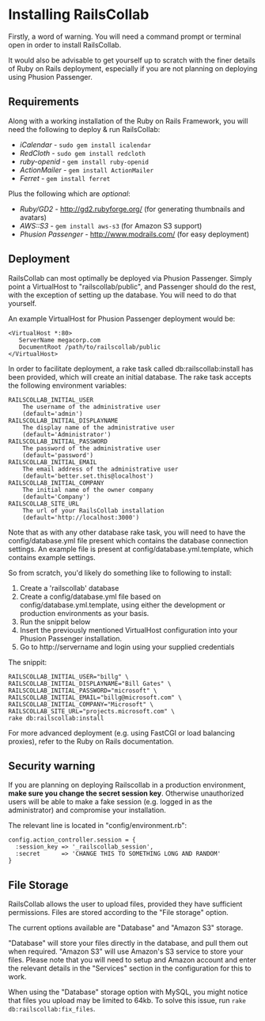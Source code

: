 # Installing RailsCollab

Firstly, a word of warning. You will need a command prompt or terminal open in order to install RailsCollab. 

It would also be advisable to get yourself up to scratch with the finer details of Ruby on Rails deployment, 
especially if you are not planning on deploying using Phusion Passenger.

## Requirements

Along with a working installation of the Ruby on Rails Framework, you will need the 
following to deploy & run RailsCollab:

* *iCalendar* - `sudo gem install icalendar`
* *RedCloth* - `sudo gem install redcloth`
* *ruby-openid* - `gem install ruby-openid`
* *ActionMailer* - `gem install ActionMailer`
* *Ferret* - `gem install ferret`

Plus the following which are *optional*:

* *Ruby/GD2* - http://gd2.rubyforge.org/ (for generating thumbnails and avatars)
* *AWS::S3* - `gem install aws-s3` (for Amazon S3 support)
* *Phusion Passenger* - http://www.modrails.com/ (for easy deployment)

## Deployment

RailsCollab can most optimally be deployed via Phusion Passenger. Simply point a 
VirtualHost to "railscollab/public", and Passenger should do the rest, 
with the exception of setting up the database. You will need to do that yourself.

An example VirtualHost for Phusion Passenger deployment would be:

    <VirtualHost *:80>
	   ServerName megacorp.com
	   DocumentRoot /path/to/railscollab/public
    </VirtualHost>

In order to facilitate deployment, a rake task called db:railscollab:install
has been provided, which will create an initial database.
The rake task accepts the following environment variables:

	RAILSCOLLAB_INITIAL_USER
		The username of the administrative user
		(default='admin')
	RAILSCOLLAB_INITIAL_DISPLAYNAME
		The display name of the administrative user
		(default='Administrator')
	RAILSCOLLAB_INITIAL_PASSWORD
		The password of the administrative user
		(default='password')
	RAILSCOLLAB_INITIAL_EMAIL
		The email address of the administrative user
		(default='better.set.this@localhost')
	RAILSCOLLAB_INITIAL_COMPANY
		The initial name of the owner company
		(default='Company')
	RAILSCOLLAB_SITE_URL
		The url of your RailsCollab installation
		(default='http://localhost:3000')

Note that as with any other database rake task, you will need to have the 
config/database.yml file present which contains the database connection
settings. An example file is present at config/database.yml.template,
which contains example settings.

So from scratch, you'd likely do something like to following to install:
1. Create a 'railscollab' database
2. Create a config/database.yml file based on config/database.yml.template, using either the development or production environments as your basis.
3. Run the snippit below
4. Insert the previously mentioned VirtualHost configuration into your Phusion Passenger installation.
5. Go to http://servername and login using your supplied credentials

The snippit:

	RAILSCOLLAB_INITIAL_USER="billg" \
	RAILSCOLLAB_INITIAL_DISPLAYNAME="Bill Gates" \
	RAILSCOLLAB_INITIAL_PASSWORD="microsoft" \
	RAILSCOLLAB_INITIAL_EMAIL="billg@microsoft.com" \
	RAILSCOLLAB_INITIAL_COMPANY="Microsoft" \
	RAILSCOLLAB_SITE_URL="projects.microsoft.com" \
	rake db:railscollab:install


For more advanced deployment (e.g. using FastCGI or load balancing proxies), refer to the Ruby on Rails documentation.

## Security warning

If you are planning on deploying Railscollab in a production environment, **make sure you change the secret session key**. Otherwise unauthorized users will be able to make a fake session (e.g. logged in as the administrator) and compromise your installation.

The relevant line is located in "config/environment.rb":

    config.action_controller.session = {
      :session_key => '_railscollab_session',
      :secret      => 'CHANGE THIS TO SOMETHING LONG AND RANDOM'
    } 

## File Storage

RailsCollab allows the user to upload files, provided they have sufficient permissions. 
Files are stored according to the "File storage" option.

The current options available are "Database" and "Amazon S3" storage. 

"Database" will store your files directly in the database, and pull them out when required.
"Amazon S3" will use Amazon's S3 service to store your files. Please note that you will need to 
setup and Amazon account and enter the relevant details in the "Services" section in the configuration 
for this to work.

When using the "Database" storage option with MySQL, you might notice that files you 
upload may be limited to 64kb. To solve this issue, run `rake db:railscollab:fix_files`.
